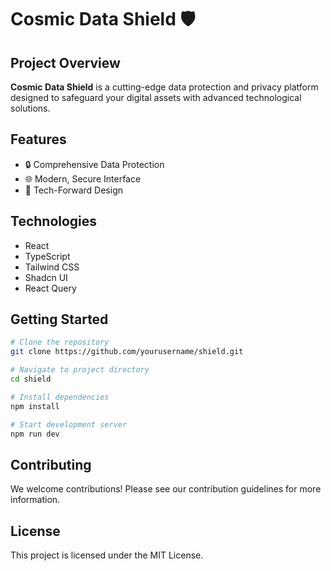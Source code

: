 
# Cosmic Data Shield 🛡️

## Project Overview

**Cosmic Data Shield** is a cutting-edge data protection and privacy platform designed to safeguard your digital assets with advanced technological solutions.

## Features

- 🔒 Comprehensive Data Protection
- 🌐 Modern, Secure Interface
- 🚀 Tech-Forward Design

## Technologies

- React
- TypeScript
- Tailwind CSS
- Shadcn UI
- React Query

## Getting Started

```sh
# Clone the repository
git clone https://github.com/yourusername/shield.git

# Navigate to project directory
cd shield

# Install dependencies
npm install

# Start development server
npm run dev
```

## Contributing

We welcome contributions! Please see our contribution guidelines for more information.

## License

This project is licensed under the MIT License.

